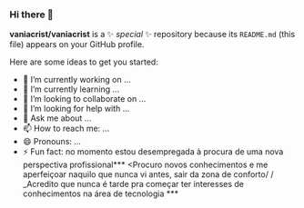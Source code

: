 ### Hi there 👋


**vaniacrist/vaniacrist** is a ✨ _special_ ✨ repository because its `README.md` (this file) appears on your GitHub profile.

Here are some ideas to get you started:

- 🔭 I’m currently working on ...
- 🌱 I’m currently learning ...
- 👯 I’m looking to collaborate on ...
- 🤔 I’m looking for help with ...
- 💬 Ask me about ...
- 📫 How to reach me: ...
- 😄 Pronouns: ...
- ⚡ Fun fact: 
<Eu Vania Cristina dos Santos> no momento estou desempregada à procura de uma nova perspectiva profissional***
<Procuro novos conhecimentos e me aperfeiçoar naquilo que nunca vi antes, sair da zona de conforto/ /
_Acredito que nunca é tarde pra começar ter interesses de conhecimentos na área de tecnologia ***
